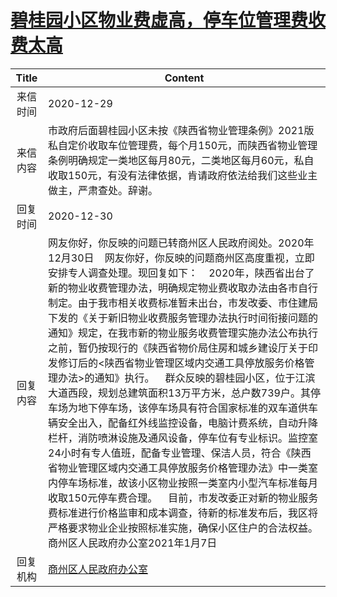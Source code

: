 # <a href="http://www.shangluo.gov.cn/zmhd/ldxxxx.jsp?urltype=leadermail.LeaderMailContentUrl&wbtreeid=1112&leadermailid=6751">碧桂园小区物业费虚高，停车位管理费收费太高</a>
|Title|Content|
|:---:|---|
|来信时间|2020-12-29|
|来信内容|市政府后面碧桂园小区未按《陕西省物业管理条例》2021版私自定价收取车位管理费，每个月150元，而陕西省物业管理条例明确规定一类地区每月80元，二类地区每月60元，私自收取150元，有没有法律依据，肯请政府依法给我们这些业主做主，严肃查处。辞谢。|
|回复时间|2020-12-30|
|回复内容|网友你好，你反映的问题已转商州区人民政府阅处。2020年12月30日    网友你好，你反映的问题商州区高度重视，立即安排专人调查处理。现回复如下：    2020年，陕西省出台了新的物业收费管理办法，明确规定物业费收取办法由各市自行制定。由于我市相关收费标准暂未出台，市发改委、市住建局下发的《关于新旧物业收费服务管理办法执行时间衔接问题的通知》规定，在我市新的物业服务收费管理实施办法公布执行之前，暂仍按现行的《陕西省物价局住房和城乡建设厅关于印发修订后的<陕西省物业管理区域内交通工具停放服务价格管理办法>的通知》执行。    群众反映的碧桂园小区，位于江滨大道西段，规划总建筑面积13万平方米，总户数739户。其停车场为地下停车场，该停车场具有符合国家标准的双车道供车辆安全出入，配备红外线监控设备，电脑计费系统，自动升降栏杆，消防喷淋设施及通风设备，停车位有专业标识。监控室24小时有专人值班，配备专业管理、保洁人员，符合《陕西省物业管理区域内交通工具停放服务价格管理办法》中一类室内停车场标准，故该小区物业按照一类室内小型汽车标准每月收取150元停车费合理。    目前，市发改委正对新的物业服务费标准进行价格监审和成本调查，待新的标准发布后，我区将严格要求物业企业按照标准实施，确保小区住户的合法权益。商州区人民政府办公室2021年1月7日|
|回复机构|<a href="../../categories/agencies/商州区人民政府办公室.md">商州区人民政府办公室</a>|